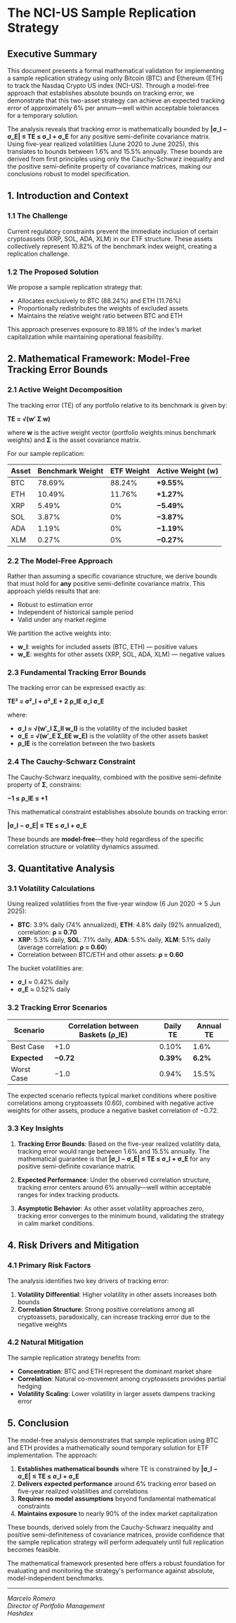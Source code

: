 # The NCI-US Sample Replication Strategy

## Executive Summary

This document presents a formal mathematical validation for implementing a sample replication strategy using only Bitcoin (BTC) and Ethereum (ETH) to track the Nasdaq Crypto US index (NCI-US). Through a model-free approach that establishes absolute bounds on tracking error, we demonstrate that this two-asset strategy can achieve an expected tracking error of approximately 6% per annum—well within acceptable tolerances for a temporary solution.

The analysis reveals that tracking error is mathematically bounded by **|σ_I − σ_E| ≤ TE ≤ σ_I + σ_E** for any positive semi-definite covariance matrix. Using five-year realized volatilities (June 2020 to June 2025), this translates to bounds between 1.6% and 15.5% annually. These bounds are derived from first principles using only the Cauchy-Schwarz inequality and the positive semi-definite property of covariance matrices, making our conclusions robust to model specification.

## 1. Introduction and Context

### 1.1 The Challenge

Current regulatory constraints prevent the immediate inclusion of certain cryptoassets (XRP, SOL, ADA, XLM) in our ETF structure. These assets collectively represent 10.82% of the benchmark index weight, creating a replication challenge.

### 1.2 The Proposed Solution

We propose a sample replication strategy that:
- Allocates exclusively to BTC (88.24%) and ETH (11.76%)
- Proportionally redistributes the weights of excluded assets
- Maintains the relative weight ratio between BTC and ETH

This approach preserves exposure to 89.18% of the index's market capitalization while maintaining operational feasibility.

## 2. Mathematical Framework: Model-Free Tracking Error Bounds

### 2.1 Active Weight Decomposition

The tracking error (TE) of any portfolio relative to its benchmark is given by:

**TE = √(w′ Σ w)**

where **w** is the active weight vector (portfolio weights minus benchmark weights) and **Σ** is the asset covariance matrix.

For our sample replication:

| Asset | Benchmark Weight | ETF Weight | Active Weight (**w**) |
|-------|-----------------|------------|-----------------------|
| BTC   | 78.69%         | 88.24%     | **+9.55%**           |
| ETH   | 10.49%         | 11.76%     | **+1.27%**           |
| XRP   | 5.49%          | 0%         | **−5.49%**           |
| SOL   | 3.87%          | 0%         | **−3.87%**           |
| ADA   | 1.19%          | 0%         | **−1.19%**           |
| XLM   | 0.27%          | 0%         | **−0.27%**           |

### 2.2 The Model-Free Approach

Rather than assuming a specific covariance structure, we derive bounds that must hold for **any** positive semi-definite covariance matrix. This approach yields results that are:
- Robust to estimation error
- Independent of historical sample period
- Valid under any market regime

We partition the active weights into:
- **w_I**: weights for included assets (BTC, ETH) — positive values
- **w_E**: weights for other assets (XRP, SOL, ADA, XLM) — negative values

### 2.3 Fundamental Tracking Error Bounds

The tracking error can be expressed exactly as:

**TE² = σ²_I + σ²_E + 2 ρ_IE σ_I σ_E**

where:
- **σ_I = √(w′_I Σ_II w_I)** is the volatility of the included basket
- **σ_E = √(w′_E Σ_EE w_E)** is the volatility of the other assets basket
- **ρ_IE** is the correlation between the two baskets

### 2.4 The Cauchy-Schwarz Constraint

The Cauchy-Schwarz inequality, combined with the positive semi-definite property of **Σ**, constrains:

**−1 ≤ ρ_IE ≤ +1**

This mathematical constraint establishes absolute bounds on tracking error:

**|σ_I − σ_E| ≤ TE ≤ σ_I + σ_E**

These bounds are **model-free**—they hold regardless of the specific correlation structure or volatility dynamics assumed.

## 3. Quantitative Analysis

### 3.1 Volatility Calculations

Using realized volatilities from the five-year window (6 Jun 2020 → 5 Jun 2025):
- **BTC**: 3.9% daily (74% annualized), **ETH**: 4.8% daily (92% annualized), correlation: **ρ = 0.70**
- **XRP**: 5.3% daily, **SOL**: 7.1% daily, **ADA**: 5.5% daily, **XLM**: 5.1% daily (average correlation: **ρ = 0.60**)
- Correlation between BTC/ETH and other assets: **ρ = 0.60**

The bucket volatilities are:
- **σ_I** ≈ 0.42% daily
- **σ_E** ≈ 0.52% daily

### 3.2 Tracking Error Scenarios

| Scenario | Correlation between Baskets (**ρ_IE**) | Daily TE | Annual TE |
|----------|--------------------------------------|----------|-----------|
| Best Case | +1.0 | 0.10% | 1.6% |
| **Expected** | **−0.72** | **0.39%** | **6.2%** |
| Worst Case | −1.0 | 0.94% | 15.5% |

The expected scenario reflects typical market conditions where positive correlations among cryptoassets (0.60), combined with negative active weights for other assets, produce a negative basket correlation of −0.72.

### 3.3 Key Insights

1. **Tracking Error Bounds**: Based on the five-year realized volatility data, tracking error would range between 1.6% and 15.5% annually. The mathematical guarantee is that **|σ_I − σ_E| ≤ TE ≤ σ_I + σ_E** for any positive semi-definite covariance matrix.

2. **Expected Performance**: Under the observed correlation structure, tracking error centers around 6% annually—well within acceptable ranges for index tracking products.

3. **Asymptotic Behavior**: As other asset volatility approaches zero, tracking error converges to the minimum bound, validating the strategy in calm market conditions.

## 4. Risk Drivers and Mitigation

### 4.1 Primary Risk Factors

The analysis identifies two key drivers of tracking error:

1. **Volatility Differential**: Higher volatility in other assets increases both bounds
2. **Correlation Structure**: Strong positive correlations among all cryptoassets, paradoxically, can increase tracking error due to the negative weights

### 4.2 Natural Mitigation

The sample replication strategy benefits from:
- **Concentration**: BTC and ETH represent the dominant market share
- **Correlation**: Natural co-movement among cryptoassets provides partial hedging
- **Volatility Scaling**: Lower volatility in larger assets dampens tracking error

## 5. Conclusion

The model-free analysis demonstrates that sample replication using BTC and ETH provides a mathematically sound temporary solution for ETF implementation. The approach:

1. **Establishes mathematical bounds** where TE is constrained by **|σ_I − σ_E| ≤ TE ≤ σ_I + σ_E**
2. **Delivers expected performance** around 6% tracking error based on five-year realized volatilities and correlations
3. **Requires no model assumptions** beyond fundamental mathematical constraints
4. **Maintains exposure** to nearly 90% of the index market capitalization

These bounds, derived solely from the Cauchy-Schwarz inequality and positive semi-definiteness of covariance matrices, provide confidence that the sample replication strategy will perform adequately until full replication becomes feasible.

The mathematical framework presented here offers a robust foundation for evaluating and monitoring the strategy's performance against absolute, model-independent benchmarks.

---

*Marcelo Romero*  
*Director of Portfolio Management*  
*Hashdex*